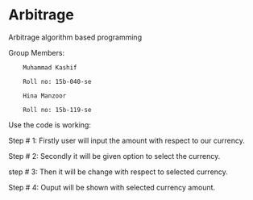 # Arbitrage
Arbitrage algorithm based programming

Group Members: 
		
		Muhammad Kashif
		
		Roll no: 15b-040-se
		
		Hina Manzoor
		
		Roll no: 15b-119-se

Use the code is working:

Step # 1: Firstly user will input the amount with respect to our currency.

Step # 2: Secondly it will be given option to select the currency.

step # 3: Then it will be change with respect to selected currency.

Step # 4: Ouput will be shown with selected currency amount.
